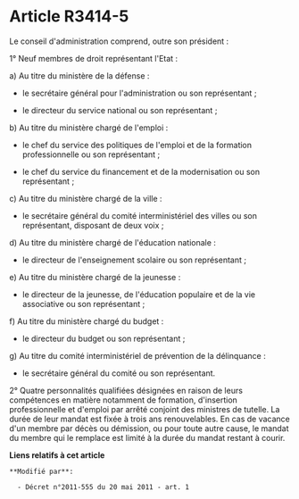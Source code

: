 # Article R3414-5

Le conseil d'administration comprend, outre son président :

1° Neuf membres de droit représentant l'Etat :

a) Au titre du ministère de la défense :

- le secrétaire général pour l'administration ou son représentant ;

- le directeur du service national ou son représentant ;

b) Au titre du ministère chargé de l'emploi :

- le chef du service des politiques de l'emploi et de la formation professionnelle ou son représentant ;

- le chef du service du financement et de la modernisation ou son représentant ;

c) Au titre du ministère chargé de la ville :

- le secrétaire général du comité interministériel des villes ou son représentant, disposant de deux voix ;

d) Au titre du ministère chargé de l'éducation nationale :

- le directeur de l'enseignement scolaire ou son représentant ;

e) Au titre du ministère chargé de la jeunesse :

- le directeur de la jeunesse, de l'éducation populaire et de la vie associative ou son représentant ;

f) Au titre du ministère chargé du budget :

- le directeur du budget ou son représentant ;

g) Au titre du comité interministériel de prévention de la délinquance :

- le secrétaire général du comité ou son représentant.

2° Quatre personnalités qualifiées désignées en raison de leurs compétences en matière notamment de formation, d'insertion
professionnelle et d'emploi par arrêté conjoint des ministres de tutelle. La durée de leur mandat est fixée à trois ans
renouvelables. En cas de vacance d'un membre par décès ou démission, ou pour toute autre cause, le mandat du membre qui le
remplace est limité à la durée du mandat restant à courir.

**Liens relatifs à cet article**

	**Modifié par**:

	  - Décret n°2011-555 du 20 mai 2011 - art. 1
